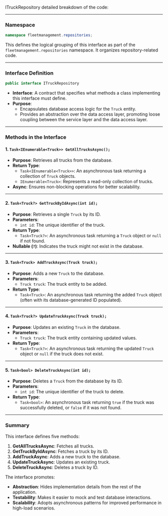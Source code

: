 ITruckRepository detailed breakdown of the code:

---

### **Namespace**

```csharp
namespace fleetmanagement.repositories;
```

This defines the logical grouping of this interface as part of the `fleetmanagement.repositories` namespace. It organizes repository-related code.

---

### **Interface Definition**

```csharp
public interface ITruckRepository
```

- **Interface**: A contract that specifies what methods a class implementing this interface must define.
- **Purpose**: 
  - Encapsulates database access logic for the `Truck` entity.
  - Provides an abstraction over the data access layer, promoting loose coupling between the service layer and the data access layer.

---

### **Methods in the Interface**

#### 1. **`Task<IEnumerable<Truck>> GetAllTrucksAsync();`**

- **Purpose**: Retrieves all trucks from the database.
- **Return Type**: 
  - `Task<IEnumerable<Truck>>`: An asynchronous task returning a collection of `Truck` objects.
  - `IEnumerable<Truck>`: Represents a read-only collection of trucks.
- **Async**: Ensures non-blocking operations for better scalability.

---

#### 2. **`Task<Truck?> GetTruckByIdAsync(int id);`**

- **Purpose**: Retrieves a single `Truck` by its ID.
- **Parameters**: 
  - `int id`: The unique identifier of the truck.
- **Return Type**: 
  - `Task<Truck?>`: An asynchronous task returning a `Truck` object or `null` if not found.
- **Nullable (`?`)**: Indicates the truck might not exist in the database.

---

#### 3. **`Task<Truck> AddTruckAsync(Truck truck);`**

- **Purpose**: Adds a new `Truck` to the database.
- **Parameters**: 
  - `Truck truck`: The truck entity to be added.
- **Return Type**: 
  - `Task<Truck>`: An asynchronous task returning the added `Truck` object (often with its database-generated ID populated).

---

#### 4. **`Task<Truck?> UpdateTruckAsync(Truck truck);`**

- **Purpose**: Updates an existing `Truck` in the database.
- **Parameters**: 
  - `Truck truck`: The truck entity containing updated values.
- **Return Type**: 
  - `Task<Truck?>`: An asynchronous task returning the updated `Truck` object or `null` if the truck does not exist.

---

#### 5. **`Task<bool> DeleteTruckAsync(int id);`**

- **Purpose**: Deletes a `Truck` from the database by its ID.
- **Parameters**: 
  - `int id`: The unique identifier of the truck to delete.
- **Return Type**: 
  - `Task<bool>`: An asynchronous task returning `true` if the truck was successfully deleted, or `false` if it was not found.

---

### **Summary**

This interface defines five methods:
1. **GetAllTrucksAsync**: Fetches all trucks.
2. **GetTruckByIdAsync**: Fetches a truck by its ID.
3. **AddTruckAsync**: Adds a new truck to the database.
4. **UpdateTruckAsync**: Updates an existing truck.
5. **DeleteTruckAsync**: Deletes a truck by ID.

The interface promotes:
- **Abstraction**: Hides implementation details from the rest of the application.
- **Testability**: Makes it easier to mock and test database interactions.
- **Scalability**: Adopts asynchronous patterns for improved performance in high-load scenarios.

